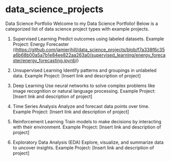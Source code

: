 # data_science_projects

Data Science Portfolio
Welcome to my Data Science Portfolio! Below is a categorized list of data science project types with example projects.

1. Supervised Learning
Predict outcomes using labeled datasets.
Example Project: Energy Forecaster ((https://github.com/jamierjhill/data_science_projects/blob/f7a338f6c35a6b68b00a5a7b1e84ee822aa263a0/supervised_learning/energy_forecaster/energy_forecasting.ipynb))

2. Unsupervised Learning
Identify patterns and groupings in unlabeled data.
Example Project: [Insert link and description of project]

3. Deep Learning
Use neural networks to solve complex problems like image recognition or natural language processing.
Example Project: [Insert link and description of project]

4. Time Series Analysis
Analyze and forecast data points over time.
Example Project: [Insert link and description of project]

5. Reinforcement Learning
Train models to make decisions by interacting with their environment.
Example Project: [Insert link and description of project]

6. Exploratory Data Analysis (EDA)
Explore, visualize, and summarize data to uncover insights.
Example Project: [Insert link and description of project]
